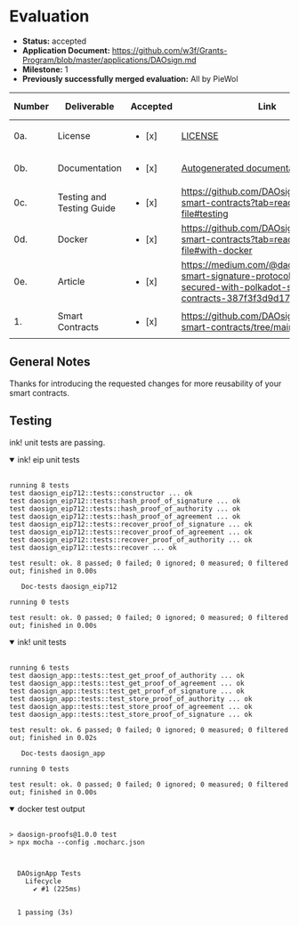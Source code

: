 # Evaluation


- **Status:** accepted
- **Application Document:** https://github.com/w3f/Grants-Program/blob/master/applications/DAOsign.md
- **Milestone:** 1
- **Previously successfully merged evaluation:** All by PieWol



| Number | Deliverable               |  Accepted |Link                                                                                                                   | Evaluation Notes                                                      |
|--------|---------------------------| ----- |------------------------------------------------------------------------------------------------------------------------|---------------------------------------------------------------------------------------------------------------------------------------------------------|
| 0a.    | License                   | <ul><li>[x] </li></ul> |  [LICENSE](https://github.com/DAOsign/polkadot-smart-contracts/blob/main/LICENSE)                                                                                                                      | Apache 2.0                                                                                                                                              |
| 0b.    | Documentation             | <ul><li>[x] </li></ul> | [Autogenerated documentation](https://daosign.github.io/polkadot-smart-contracts/), [Readme](https://github.com/DAOsign/polkadot-smart-contracts?tab=readme-ov-file#overview)                                                                                                                    | good |
| 0c.    | Testing and Testing Guide | <ul><li>[x] </li></ul> |         https://github.com/DAOsign/polkadot-smart-contracts?tab=readme-ov-file#testing   |   works           |
| 0d.    | Docker                    |  <ul><li>[x] </li></ul> | https://github.com/DAOsign/polkadot-smart-contracts?tab=readme-ov-file#with-docker |  works                                                            |
| 0e.    | Article                   | <ul><li>[x] </li></ul> | https://medium.com/@daosign/daosign-smart-signature-protocol-is-now-secured-with-polkadot-smart-contracts-387f3f3d9d17 | ok                                                                                         |
| 1.     | Smart Contracts           |   <ul><li>[x] </li></ul> | https://github.com/DAOsign/polkadot-smart-contracts/tree/main/contracts                                         |   ok  |


## General Notes
Thanks for introducing the requested changes for more reusability of your smart contracts.



## Testing
ink! unit tests are passing.

<details open>
<summary>ink! eip unit tests</summary>
<br>

````````
running 8 tests
test daosign_eip712::tests::constructor ... ok
test daosign_eip712::tests::hash_proof_of_signature ... ok
test daosign_eip712::tests::hash_proof_of_authority ... ok
test daosign_eip712::tests::hash_proof_of_agreement ... ok
test daosign_eip712::tests::recover_proof_of_signature ... ok
test daosign_eip712::tests::recover_proof_of_agreement ... ok
test daosign_eip712::tests::recover_proof_of_authority ... ok
test daosign_eip712::tests::recover ... ok

test result: ok. 8 passed; 0 failed; 0 ignored; 0 measured; 0 filtered out; finished in 0.00s

   Doc-tests daosign_eip712

running 0 tests

test result: ok. 0 passed; 0 failed; 0 ignored; 0 measured; 0 filtered out; finished in 0.00s
````````
</details>

<details open>
<summary>ink! unit tests</summary>
<br>

```
running 6 tests
test daosign_app::tests::test_get_proof_of_authority ... ok
test daosign_app::tests::test_get_proof_of_agreement ... ok
test daosign_app::tests::test_get_proof_of_signature ... ok
test daosign_app::tests::test_store_proof_of_authority ... ok
test daosign_app::tests::test_store_proof_of_agreement ... ok
test daosign_app::tests::test_store_proof_of_signature ... ok

test result: ok. 6 passed; 0 failed; 0 ignored; 0 measured; 0 filtered out; finished in 0.02s

   Doc-tests daosign_app

running 0 tests

test result: ok. 0 passed; 0 failed; 0 ignored; 0 measured; 0 filtered out; finished in 0.00s
```
</details>


<details open>
<summary>docker test output </summary>
<br>

```
> daosign-proofs@1.0.0 test
> npx mocha --config .mocharc.json



  DAOsignApp Tests
    Lifecycle
      ✔ #1 (225ms)


  1 passing (3s)
```
</details>
